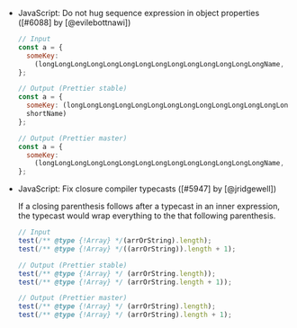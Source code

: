 <!--

Format:

- Category: Title ([#PR] by [@user])

  Description

  ```
  // Input
  Code Sample

  // Output (Prettier stable)
  Code Sample

  // Output (Prettier master)
  Code Sample
  ```

Details:

  Description: optional if the `Title` is enough to explain everything.

Examples:

- TypeScript: Correctly handle `//` in TSX ([#5728] by [@JamesHenry])

  Previously, putting `//` as a child of a JSX element in TypeScript led to an error
  because it was interpreted as a comment. Prettier master fixes this issue.

  <!-- prettier-ignore --\>
  ```js
  // Input
  const link = <a href="example.com">http://example.com</a>

  // Output (Prettier stable)
  // Error: Comment location overlaps with node location

  // Output (Prettier master)
  const link = <a href="example.com">http://example.com</a>;
  ```

-->

- JavaScript: Do not hug sequence expression in object properties ([#6088] by [@evilebottnawi])

  <!-- prettier-ignore -->
  ```js
  // Input
  const a = {
    someKey: 
      (longLongLongLongLongLongLongLongLongLongLongLongLongLongName, shortName)
  };

  // Output (Prettier stable)
  const a = {
    someKey: (longLongLongLongLongLongLongLongLongLongLongLongLongLongName,
    shortName)
  };

  // Output (Prettier master)
  const a = {
    someKey: 
      (longLongLongLongLongLongLongLongLongLongLongLongLongLongName, shortName)
  };
  ```

- JavaScript: Fix closure compiler typecasts ([#5947] by [@jridgewell])

  If a closing parenthesis follows after a typecast in an inner expression, the typecast would wrap everything to the that following parenthesis.

  <!-- prettier-ignore -->
  ```js
  // Input
  test(/** @type {!Array} */(arrOrString).length);
  test(/** @type {!Array} */((arrOrString)).length + 1);

  // Output (Prettier stable)
  test(/** @type {!Array} */ (arrOrString.length));
  test(/** @type {!Array} */ (arrOrString.length + 1));

  // Output (Prettier master)
  test(/** @type {!Array} */ (arrOrString).length);
  test(/** @type {!Array} */ (arrOrString).length + 1);
  ```
